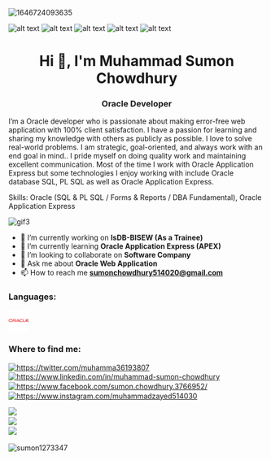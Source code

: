 ![1646724093635](https://github.com/Sumon1273347/Sumon1273347/assets/146906768/debc7098-7823-443a-8c97-c0ade2eb4556)


![ alt text ](https://img.shields.io/badge/oracle-SQL-F80000?style=for-the-badge&logo=oracle)
![ alt text ](https://img.shields.io/badge/oracle-PL/SQL-F80000?style=for-the-badge&logo=oracle)
![ alt text ](https://img.shields.io/badge/oracle-Forms-F80000?style=for-the-badge&logo=oracle)
![ alt text ](https://img.shields.io/badge/oracle-Reports-F80000?style=for-the-badge&logo=oracle)
![ alt text ](https://img.shields.io/badge/oracle-APEX-F80000?style=for-the-badge&logo=oracle)


<h1 align="center">Hi 👋, I'm Muhammad Sumon Chowdhury</h1>
<h3 align="center">Oracle Developer</h3>



I’m a Oracle developer who is passionate about making error-free web application with 100% client satisfaction. I have a passion for learning and sharing my knowledge with others as publicly as possible. I love to solve real-world problems. I am strategic, goal-oriented, and always work with an end goal in mind.. I pride myself on doing quality work and maintaining excellent communication. Most of the time I work with Oracle Application Express but some technologies I enjoy working with include Oracle database SQL, PL SQL  as well as Oracle Application Express.

Skills: Oracle (SQL & PL SQL / Forms & Reports / DBA Fundamental),  Oracle Application Express

![gif3](https://github.com/Sumon1273347/Sumon1273347/assets/146906768/595e3415-fe0b-4de6-b1df-f27714e7e141)

- 🔭 I’m currently working on **IsDB-BISEW (As a Trainee)**
- 🌱 I’m currently learning **Oracle Application Express (APEX)**
- 👯 I’m looking to collaborate on **Software Company**
- 💬 Ask me about **Oracle Web Application**
- 📫 How to reach me **sumonchowdhury514020@gmail.com**


<h3 align="left">Languages:</h3>
<p align="left"> <a href="https://www.oracle.com/" target="_blank" rel="noreferrer"> <img src="https://raw.githubusercontent.com/devicons/devicon/master/icons/oracle/oracle-original.svg" alt="oracle" width="40" height="40"/> </a> </p>

 
<h3 align="left">Where to find me:</h3>

<a href="https://twitter.com/https://twitter.com/muhamma36193807" target="blank"><img align="center" src="https://raw.githubusercontent.com/rahuldkjain/github-profile-readme-generator/master/src/images/icons/Social/twitter.svg" alt="https://twitter.com/muhamma36193807" height="30" width="40" /></a>
<a href="https://linkedin.com/in/https://www.linkedin.com/in/muhammad-sumon-chowdhury" target="blank"><img align="center" src="https://raw.githubusercontent.com/rahuldkjain/github-profile-readme-generator/master/src/images/icons/Social/linked-in-alt.svg" alt="https://www.linkedin.com/in/muhammad-sumon-chowdhury" height="30" width="40" /></a>
<a href="https://fb.com/https://www.facebook.com/sumon.chowdhury.3766952/" target="blank"><img align="center" src="https://raw.githubusercontent.com/rahuldkjain/github-profile-readme-generator/master/src/images/icons/Social/facebook.svg" alt="https://www.facebook.com/sumon.chowdhury.3766952/" height="30" width="40" /></a>
<a href="https://instagram.com/https://www.instagram.com/muhammadzayed514030" target="blank"><img align="center" src="https://raw.githubusercontent.com/rahuldkjain/github-profile-readme-generator/master/src/images/icons/Social/instagram.svg" alt="https://www.instagram.com/muhammadzayed514030" height="30" width="40" /></a>
</p>





![](https://github-readme-stats.vercel.app/api?username=Sumon1273347&theme=maroongold&hide_border=false&include_all_commits=false&count_private=false)<br/>
![](https://github-readme-streak-stats.herokuapp.com/?user=Sumon1273347&theme=maroongold&hide_border=false)<br/>
![](https://github-readme-stats.vercel.app/api/top-langs/?username=Sumon1273347&theme=maroongold&hide_border=false&include_all_commits=false&count_private=false&layout=compact)

<p align="left"> <img src="https://komarev.com/ghpvc/?username=sumon1273347&label=Profile%20views&color=0e75b6&style=flat" alt="sumon1273347" /> </p>











